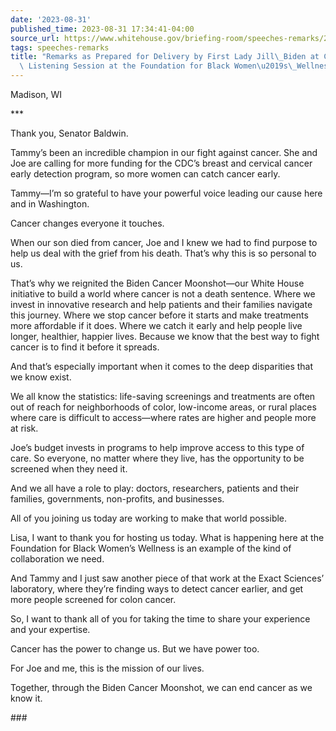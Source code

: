```yaml
---
date: '2023-08-31'
published_time: 2023-08-31 17:34:41-04:00
source_url: https://www.whitehouse.gov/briefing-room/speeches-remarks/2023/08/31/remarks-as-prepared-for-delivery-by-first-lady-jill-biden-at-cancer-moonshot-listening-session-at-the-foundation-for-black-womens-wellness/
tags: speeches-remarks
title: "Remarks as Prepared for Delivery by First Lady Jill\_Biden at Cancer Moonshot\
  \ Listening Session at the Foundation for Black Women\u2019s\_Wellness"
---
```

 
Madison, WI

\*\*\*

Thank you, Senator Baldwin.

Tammy’s been an incredible champion in our fight against cancer. She and
Joe are calling for more funding for the CDC’s breast and cervical
cancer early detection program, so more women can catch cancer early.

Tammy—I’m so grateful to have your powerful voice leading our cause here
and in Washington.

Cancer changes everyone it touches.

When our son died from cancer, Joe and I knew we had to find purpose to
help us deal with the grief from his death. That’s why this is so
personal to us.

That’s why we reignited the Biden Cancer Moonshot—our White House
initiative to build a world where cancer is not a death sentence. Where
we invest in innovative research and help patients and their families
navigate this journey. Where we stop cancer before it starts and make
treatments more affordable if it does. Where we catch it early and help
people live longer, healthier, happier lives. Because we know that the
best way to fight cancer is to find it before it spreads.

And that’s especially important when it comes to the deep disparities
that we know exist.

We all know the statistics: life-saving screenings and treatments are
often out of reach for neighborhoods of color, low-income areas, or
rural places where care is difficult to access—where rates are higher
and people more at risk.

Joe’s budget invests in programs to help improve access to this type of
care. So everyone, no matter where they live, has the opportunity to be
screened when they need it.

And we all have a role to play: doctors, researchers, patients and their
families, governments, non-profits, and businesses.

All of you joining us today are working to make that world possible.

Lisa, I want to thank you for hosting us today. What is happening here
at the Foundation for Black Women’s Wellness is an example of the kind
of collaboration we need.

And Tammy and I just saw another piece of that work at the Exact
Sciences’ laboratory, where they’re finding ways to detect cancer
earlier, and get more people screened for colon cancer.

So, I want to thank all of you for taking the time to share your
experience and your expertise. 

Cancer has the power to change us. But we have power too.

For Joe and me, this is the mission of our lives.

Together, through the Biden Cancer Moonshot, we can end cancer as we
know it.

\###
